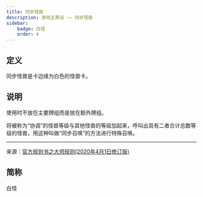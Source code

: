 ```yaml
---
title: 同步怪兽
description: 游戏王黑话 —— 同步怪兽
sidebar:
    badge: 白怪
    order: 4    
---
```


## 定义

同步怪兽是卡边缘为白色的怪兽卡。

## 说明

使用时不放在主要牌组而是放在额外牌组。

将被称为“协调”的怪兽等级与其他怪兽的等级加起来，呼叫出具有二者合计总数等级的怪兽，用这种叫做“同步召唤”的方法进行特殊召唤。

---
来源：[官方规则书之大师规则(2020年4月1日修订版)](https://www.yugioh-card-cn.com/playing)

## 简称

白怪
